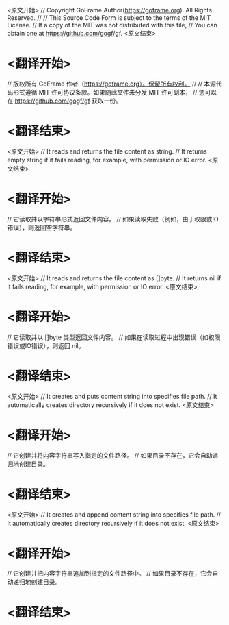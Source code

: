 
<原文开始>
// Copyright GoFrame Author(https://goframe.org). All Rights Reserved.
//
// This Source Code Form is subject to the terms of the MIT License.
// If a copy of the MIT was not distributed with this file,
// You can obtain one at https://github.com/gogf/gf.
<原文结束>

# <翻译开始>
// 版权所有 GoFrame 作者（https://goframe.org）。保留所有权利。
//
// 本源代码形式遵循 MIT 许可协议条款。如果随此文件未分发 MIT 许可副本，
// 您可以在 https://github.com/gogf/gf 获取一份。
# <翻译结束>


<原文开始>
	// It reads and returns the file content as string.
	// It returns empty string if it fails reading, for example, with permission or IO error.
<原文结束>

# <翻译开始>
// 它读取并以字符串形式返回文件内容。
// 如果读取失败（例如，由于权限或IO错误），则返回空字符串。
# <翻译结束>


<原文开始>
	// It reads and returns the file content as []byte.
	// It returns nil if it fails reading, for example, with permission or IO error.
<原文结束>

# <翻译开始>
// 它读取并以 []byte 类型返回文件内容。
// 如果在读取过程中出现错误（如权限错误或IO错误），则返回 nil。
# <翻译结束>


<原文开始>
	// It creates and puts content string into specifies file path.
	// It automatically creates directory recursively if it does not exist.
<原文结束>

# <翻译开始>
// 它创建并将内容字符串写入指定的文件路径。
// 如果目录不存在，它会自动递归地创建目录。
# <翻译结束>


<原文开始>
	// It creates and append content string into specifies file path.
	// It automatically creates directory recursively if it does not exist.
<原文结束>

# <翻译开始>
// 它创建并把内容字符串追加到指定的文件路径中。
// 如果目录不存在，它会自动递归地创建目录。
# <翻译结束>






